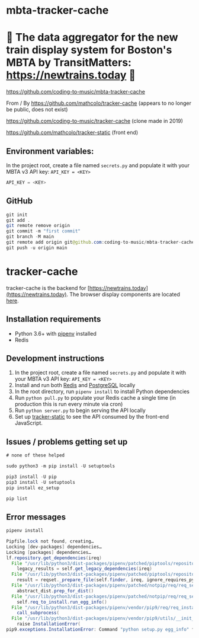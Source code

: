 # mbta-tracker-cache

# 🚀 The data aggregator for the new train display system for Boston's MBTA by TransitMatters: https://newtrains.today 🚀

https://github.com/coding-to-music/mbta-tracker-cache

From / By https://github.com/mathcolo/tracker-cache (appears to no longer be public, does not exist)

https://github.com/coding-to-music/tracker-cache (clone made in 2019)

https://github.com/mathcolo/tracker-static (front end)

## Environment variables:

In the project root, create a file named `secrets.py` and populate it with your MBTA v3 API key: `API_KEY = <KEY>`

```java
API_KEY = <KEY>
```

## GitHub

```java
git init
git add .
git remote remove origin
git commit -m "first commit"
git branch -M main
git remote add origin git@github.com:coding-to-music/mbta-tracker-cache.git
git push -u origin main
```

# tracker-cache
tracker-cache is the backend for [https://newtrains.today](https://newtrains.today). The browser display components are located [here](https://github.com/mathcolo/tracker-static).

## Installation requirements
- Python 3.6+ with [pipenv](https://pipenv.readthedocs.io/en/latest/) installed
- Redis


## Development instructions
1. In the project root, create a file named `secrets.py` and populate it with your MBTA v3 API key: `API_KEY = <KEY>`
2. Install and run both [Redis](https://redis.io/) and [PostgreSQL](https://www.postgresql.org/download/) locally
3. In the root directory, run `pipenv install` to install Python dependencies
4. Run `python pull.py` to populate your Redis cache a single time (in production this is run every minute via cron)
5. Run `python server.py` to begin serving the API locally
6. Set up [tracker-static](https://github.com/mathcolo/tracker-static) to see the API consumed by the front-end JavaScript.

## Issues / problems getting set up

```java
# none of these helped

sudo python3 -m pip install -U setuptools

pip3 install -U pip
pip3 install -U setuptools
pip install ez_setup

pip list
```

## Error messages

```java
pipenv install
```

```java
Pipfile.lock not found, creating…
Locking [dev-packages] dependencies…
Locking [packages] dependencies…
lf.repository.get_dependencies(ireq)
  File "/usr/lib/python3/dist-packages/pipenv/patched/piptools/repositories/pypi.py", line 174, in get_dependencies
    legacy_results = self.get_legacy_dependencies(ireq)
  File "/usr/lib/python3/dist-packages/pipenv/patched/piptools/repositories/pypi.py", line 222, in get_legacy_dependencies
    result = reqset._prepare_file(self.finder, ireq, ignore_requires_python=True)
  File "/usr/lib/python3/dist-packages/pipenv/patched/notpip/req/req_set.py", line 644, in _prepare_file
    abstract_dist.prep_for_dist()
  File "/usr/lib/python3/dist-packages/pipenv/patched/notpip/req/req_set.py", line 134, in prep_for_dist
    self.req_to_install.run_egg_info()
  File "/usr/lib/python3/dist-packages/pipenv/vendor/pip9/req/req_install.py", line 435, in run_egg_info
    call_subprocess(
  File "/usr/lib/python3/dist-packages/pipenv/vendor/pip9/utils/__init__.py", line 705, in call_subprocess
    raise InstallationError(
pip9.exceptions.InstallationError: Command "python setup.py egg_info" failed with error code 1 in /tmp/tmplbyvhzljbuild/psycopg2-binary/
```